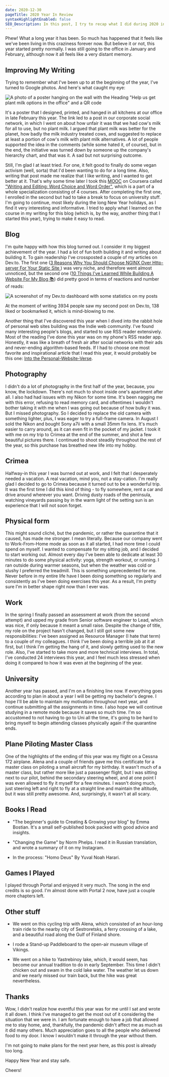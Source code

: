 ```yaml
---
date: 2020-12-30
pageTitle: 2020 Year In Review
syntaxHighlightEnabled: false
SEO_Description: In this post, I try to recap what I did during 2020 in different areas of my life.
---
```


<style>
.centered p {
  display: flex;
  justify-content: center;
}

</style>

Phew! What a long year it has been. So much has happened that it feels like we've been living in this craziness forever now. But believe it or not, this year started pretty normally. I was still going to the office in January and February, although now it all feels like a very distant memory.

## Improving My Writing

Trying to remember what I've been up to at the beginning of the year, I've turned to Google photos. And here's what caught my eye: 
<div class="centered">

![A photo of a poster hanging on the wall with the Heading "Help us get plant milk options in the office" and a QR code](/assets/images/IMG_20200228_154328(1).jpg)

</div>

It's a poster that I designed, printed, and hanged in all kitchens at our office in late February this year. The link led to a post in our corporate social network, in which I went on about how unfair it was that we had cow's milk for all to use, but no plant milk. I argued that plant milk was better for the planet, how badly the milk industry treated cows, and suggested to replace at least a portion of cow's milk with plant milk alternatives. A lot of people supported the idea in the comments (while some hated it, of course), but in the end, the initiative was turned down by someone up the company's hierarchy chart, and that was it. A sad but not surprising outcome. 

Still, I'm glad I at least tried. For one, it felt good to finally do some vegan activism (well, sorta) that I'd been wanting to do for a long time. Also, writing that post made me realize that I like writing, and I wanted to get better at it. That's why some time later I took this [MOOC](https://en.wikipedia.org/wiki/Massive_open_online_course) on Coursera called ["Writing and Editing: Word Choice and Word Order"](https://www.coursera.org/learn/writing-editing-words), which is a part of a whole specialization consisting of 4 courses. After completing the first one, I enrolled in the second but had to take a break to focus on university stuff. I'm going to continue, most likely during the long New Year holidays, as I find it very interesting and informative. I tried to apply what I learned on the course in my writing for this blog (which is, by the way, another thing that I started this year), trying to make it easy to read.

## Blog

I'm quite happy with how this blog turned out. I consider it my biggest achievement of the year. I had a lot of fun both building it and writing about building it. To gain readership I've crossposted a couple of my articles on Dev.to. The first one ([3 Reasons Why You Should Choose NGINX Over Http-server For Your Static Site ](https://dev.to/dkabardinov/3-reasons-why-you-should-choose-nginx-over-http-server-for-your-static-site-4h1a)) was very niche, and therefore went almost unnoticed, but the second one ([10 Things I've Learned While Building A Website For My Blog 📚](https://dev.to/dkabardinov/10-things-i-ve-learned-while-building-a-website-for-my-blog-1748)) did pretty good in terms of reactions and number of reads:

![A screenshot of my Dev.to dashboard with some statistics on my posts](/assets/images/dev.to.posts.PNG)

At the moment of writing 3934 people saw my second post on Dev.to, 138 liked or bookmarked it, which is mind-blowing to me.

Another thing that I've discovered this year when I dived into the rabbit hole of personal web sites building was the Indie web community. I've found many interesting people's blogs, and started to use RSS reader extensively. Most of the reading I've done this year was on my phone's RSS reader app. Honestly, it was like a breath of fresh air after social networks with their ads and never-ending algorithm-based feeds. If I had to choose one most favorite and inspirational article that I read this year, it would probably be this one: [Into the Personal-Website-Verse](https://matthiasott.com/articles/into-the-personal-website-verse).

## Photography

I didn't do a lot of photography in the first half of the year, because, you know, the lockdown. There's not much to shoot inside one's apartment after all. I also had had issues with my Nikon for some time. It's been nagging me with this error, refusing to read memory card, and oftentimes I wouldn't bother taking it with me when I was going out because of how bulky it was. But I missed photography. So I decided to replace the old camera with something lighter, plus, I was eager to try a full-frame camera. 
In August I sold the Nikon and bought Sony a7ii with a small 35mm fix lens. It's much easier to carry around, as it can even fit in the pocket of my jacket. I took it with me on my trip to Crimea at the end of the summer, and shot a few beautiful pictures there. I continued to shoot steadily throughout the rest of the year, so this purchase has breathed new life into my hobby.

## Crimea

Halfway-in this year I was burned out at work, and I felt that I desperately needed a vacation. A real vacation, mind you, not a stay-cation. I'm really glad I decided to go to Crimea because it turned out to be a wonderful trip. It was the first time I did this kind of thing - to fly somewhere, rent a car and drive around wherever you want. Driving dusty roads of the peninsula, watching vineyards passing by in the warm light of the setting sun is an experience that I will not soon forget.

## Physical form

This might sound cliché, but the pandemic, or rather the quarantine that it caused, has made me stronger. I mean literally. Because our company went to Work-From-Home mode as soon as it all started, I had more time I could spend on myself. I wanted to compensate for my sitting job, and I decided to start working out. Almost every day I've been able to dedicate at least 30 minutes to do some physical activity: yoga, strength workout, or running. I ran outside during warmer seasons, but when the weather was cold or slushy I preferred the treadmill. This is something unprecedented for me. Never before in my entire life have I been doing something so regularly and consistently as I've been doing exercises this year. As a result, I'm pretty sure I'm in better shape right now than I ever was.

## Work

In the spring I finally passed an assessment at work (from the second attempt) and upped my grade from Senior software engineer to Lead, which was nice, if only because it meant a small raise. Despite the change of title, my role on the project hasn't changed, but I still got some new responsibilities: I've been assigned as Resource Manager (I hate that term) to a couple of my colleagues. I think I've been doing a terrible job at it at first, but I think I'm getting the hang of it, and slowly getting used to the new role. Also, I've started to take more and more technical interviews. In total, I've conducted 24 interviews this year, and I feel much less stressed when doing it compared to how it was even at the beginning of the year.

## University

Another year has passed, and I'm on a finishing line now. If everything goes according to plan in about a year I will be getting my bachelor's degree. I hope I'll be able to maintain my motivation throughout next year, and continue submitting all the assignments in time. I also hope we will continue studying in a remote mode because it saves so much time. I'm so accustomed to not having to go to Uni all the time, it's going to be hard to bring myself to begin attending classes physically again if the quarantine ends.

## Plane Piloting Master Class

One of the highlights of the ending of this year was my flight on a Cessna 172 airplane. Alena and a couple of friends gave me this certificate for a master class on piloting a small aircraft for my birthday. It wasn't much of a master class, but rather more like just a passenger flight, but I was sitting next to our pilot, behind the secondary steering wheel, and at one point I was even allowed to fly it myself for a few minutes. I wasn't doing much, just steering left and right to fly at a straight line and maintain the altitude, but it was still pretty awesome. And, surprisingly, it wasn't at all scary.

## Books I Read

- "The beginner's guide to Creating & Growing your blog" by Emma Bostian. 
  It's a small self-published book packed with good advice and insights.
- "Changing the Game" by Norm Phelps. I read it in Russian translation, and wrote a summary of it on my Instagram.

- In the process:
  "Homo Deus" By Yuval Noah Harari.

## Games I Played

I played through Portal and enjoyed it very much. The song in the end credits is so good. I'm almost done with Portal 2 now, have just a couple more chapters left.

## Other stuff
 - We went on this cycling trip with Alena, which consisted of an hour-long train ride to the nearby city of Sestroretsks, a ferry crossing of a lake, and a beautiful road along the Gulf of Finland shore. 

- I rode a Stand-up Paddleboard to the open-air museum village of Vikings.

- We went on a hike to Yastrebinoy lake, which, it would seem, has become our annual tradition to do in early September. This time I didn't chicken out and swam in the cold lake water. The weather let us down and we nearly missed our train back, but the hike was great nevertheless.

## Thanks

Wow, I didn't realize how eventful this year was for me until I sat and wrote it all down. I think I've managed to get the most out of it considering the situation that we were in. I am fortunate enough to have a job that allowed me to stay home, and, thankfully, the pandemic didn't affect me as much as it did many others. Much appreciation goes to all the people who delivered food to my door. I know I wouldn't make it through the year without them.

I'm not going to make plans for the next year here, as this post is already too long.

Happy New Year and stay safe.

Cheers!